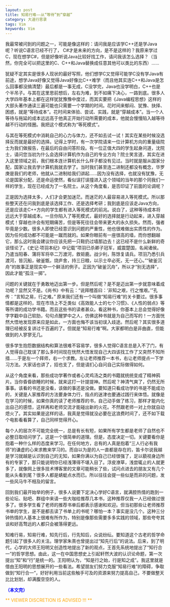 ```yaml
---
layout: post
title: 知易行难——从“等待”到“穿越”
category: 大道行思录
tags: Vim
keywords: Vim
---
```



我最常被问到的问题之一，可能是像这样的：请问我是应该学C++还是学Java呢？听说C语言已经不行了， C#才是未来的方向，是不是这样的？我原来学过C，现在想学C#，但是好像听说Java比较好找工作，请问我该怎么选择？（当然，你完全可以把这里的C、C++和Java替换成任意其他可以类比的东西）......


犹疑不定其实是很多人现状的最好写照，他们想学C又觉得可能学C没有学Java有前途，想学Java好像又觉得Java好像比C++难学（而且他其实连C++和Java是怎么回事都没搞清楚）最后都是一事无成，C没学完，Java也没学明白，C++也是个半吊子。与其在这里思前想后，左右为难，到不如痛下决心，一路到底。很多人大学四年基本上都在这样犹犹豫豫中度过，而其实要把《Java编程思想》这样的大部头著作通读三遍可能也只需要一个学期的时间。花时间来郁闷、犹豫、抉择、困惑，就是“等待成本”。花时间来体验、尝试、实践，就是“穿越成本”。当一个人等待与拖延的成本远远高于他真正开始行动所需要的成本，他就会慢慢陷入越等待越不行动的怪圈。我把这个模式称为“等死模式”。


与其在等死模式中消耗自己的心力与体力，还不如去试一试！其实在某些时候没选择反而就是最好的选择。记得上学时，有一次学院请来一位计算机方向的重量级院士为我们做报告，在最后的自由问答阶段。有一位正值大四的学生起身问道，沈院士，请问您当初为什么会选择计算机作为自己的专业方向？院士笑言道，其实在进入这里领域之前，我们根本连计算机长什么样子都没有见过。当时就是服从国家分配，国家让我去学计算机我就去学了。当时我们甚至连二进制还都没有概念，华罗庚是我们的老师，他就从二进制给我们讲起......因为没有选择，也就没有犹豫，无论是国家分配，还是命运使然，看似误打误撞进入这个领域的当年的那个同我们一样的学生，现在已经成为了一名院士。从这个角度看，是否印证了前面的论调呢？


正是因为选择太多，人们才会更加迷茫。而迷茫的人最容易进入等死模式。所以那些整天还在问我到底是该选择工作、还是选择考研；我到底是应该走Java方向，还是应该走C++方向的学生都有进入等死模式的前兆。说白了，这种等待成本将远远大于穿越成本。一旦你陷入了等死模式，最好的选择就是行动起来，进入穿越模式！穿越也许会有短期痛苦，但是等死往往会带来更大的永久损失。然而，强者毕竟是少数。很多人即使已经意识到问题的严重性，他也很难做出实质性的作为。因为任何成功都不可能是一蹴而就的。如果你眼前有一座很高的墙，而你想翻越它，那么这时我会建议你应该先把一只鞋扔过墙那边去！这已经不是什么新鲜的奇谈怪论了。《史记·项羽本纪》中记载“项羽已杀卿子冠军，威震楚国，名闻诸侯。乃遣当阳春、蒲将军将卒二万渡河，救钜鹿。战少利，陈馀复请兵。项羽乃悉引兵渡河，皆沉船，破釜甑，烧庐舍，持三日粮，以示士卒必死，无一还心。”“破釜沉舟”的故事正是现实中一个鲜活的例子。正因为“破釜沉舟”，所以才“别无选择”，因此才能“孤注一掷”。


问题的关键就在于勇敢地迈出第一步。但是然后呢？是不是迈出第一步就意味着成功呢？显然又不是。《尚书》中有云：“说拜稽首曰：‘非知之艰，行之惟艰。’”孔传：“言知之易，行之难。” 原来我们还有一个叫做“知易行难”的关卡要过。很多事情都是这样的，现在市场上不乏类似《高效能人士的七个习惯》、《人性的弱点》等等所谓的成功学书籍。而且这些书的读者甚众。看这种书，你基本上总会觉得好像字字戳中自己软肋，句句点醒梦中之人，仿佛这种书就是为自己而写的！一方面恍然大悟地发现原来应是如此，一方面也悔不该当初误入歧途。然后呢？其实很多道理已经被反复讲过千百遍的了。但就是“知易行难”啊。大家都明白是非曲直，但能做到的人寥寥无几。


很多学生抱怨数据结构和算法很难不容易学，很多人觉得C语言总是入不了门，有人觉得自己耽误了那么多时间现在恍然大悟发现自己大四该找工作了又突然不知所措......于是左一个拜师，右一个求教。左让老师推荐一本书，右让老师提点一下学习方法。大家话也讲了，招也支了，但是请扪心自问自己实际做得如何。


从这个角度来看，那些成功学著作或者心灵鸡汤之类的书籍就统统变成了精神鸦片。当你昏昏欲睡的时候，就来这打一针提提神。然后呢？神清气爽了，仍然无所事事。该看的书还是没看，该做的事还是没做。要知道只看成功学的书是不能成功的，关键是人家推荐的方法要身体力行，指点的迷津也要通过践行来体悟。就像是在学习的时候，如果你真的读了老师推荐的书，自己动手做了练习，那样才能内化出自己的感悟，这样再和老师交流才能碰出新的火花。不然跟老师一对上你就自动熄火了。其实如果是这样的话，我真是觉得就没必要在这浪费时间了，还不如下载个电影看看算了，自己同样觉得开心。


每个人的层次不可能完全统一，总是有长有短，如果所有学生都是老师了自然也不必整日取经问学了。这是一个很简单的道理。但是，态度决定一切。关键要看你是抱着一种什么样的态度来学习。在任何地方，总有的人真是抱着“三人行必有我师”的谦虚的心来求教来学习的。而自以为是的人一直都是存在的，笛卡尔说我越是学习就越是认识到自己的无知，如果你满以为自己已经很强了，足以藐视身边所有的专家了，那只能说明你已经浅薄得不堪入目了。浮皮潦草，浅尝辄止的人就更多了，就像网上很多技术博客里的文章可能稍长了些，试问点进去的朋友又有几个能从头看到尾？很多人都是蜻蜓点水而已。所以往往会提一些似是而非的问题，发一些风马牛不相及的留言。


回到我们最开始举的例子，很多人说要下定决心学好C语言，就满腔热情的跑到一些论坛、贴吧、群组中来请一些大咖给推荐几本书，这种推荐仅我一人已经做过很多了。很多学生看了老师的推荐书单后都表示感谢和欢迎。但当初那些让老师推荐书单的学生，是不是都去读了书单上的书呢？哪怕一本？事实是没几个。这种三分钟热情的人基本上很难有所作为，特别是像那些需要多多实践的领域，那些夸夸其谈和好高骛远的人都只会被落得更远。


知难行易，知易行难，知先行后，行先知后，众说纷纭。要知道这个古老的哲学命题引起了很多人的关注。理学家朱熹也曾提出过“知先行后”的说法。后来，到了明代，心学的大师王阳明又创造性地提出了新的观点，王首先系统地提出了“知行合一”的哲学思想。由此，这一在中国思想史上引起轩然大波的认识论命题，第一次提出“知”和“行”是统一的。王阳明认为，“知是行之始，行是知之成”。我这里就是借由王阳明的思想展开的一些看法。希望朋友们努力克服“知易行难”的障碍，争取做到“知行合一”，好好利用当前这些触手可及的资源来努力提高自己，不要做整天比比划划，却满腹空空的人。


<span style="color:blue">**（本文完）**</span>

<span style="color:orange">** VIEWER DISCRETION IS ADVISED !!! **</span>
